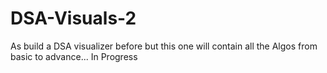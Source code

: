 # DSA-Visuals-2

As build a DSA visualizer before but this one will contain all the Algos from basic to advance...
In Progress

